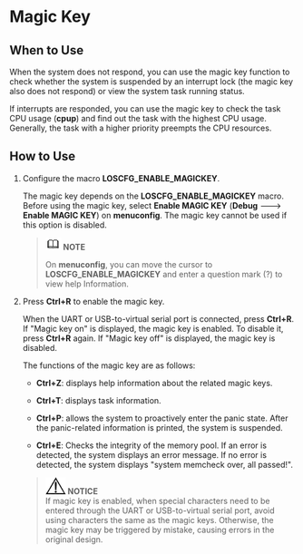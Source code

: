 # Magic Key


## When to Use

When the system does not respond, you can use the magic key function to check whether the system is suspended by an interrupt lock (the magic key also does not respond) or view the system task running status.

If interrupts are responded, you can use the magic key to check the task CPU usage (**cpup**) and find out the task with the highest CPU usage. Generally, the task with a higher priority preempts the CPU resources.


## How to Use

1. Configure the macro **LOSCFG_ENABLE_MAGICKEY**.

   The magic key depends on the **LOSCFG_ENABLE_MAGICKEY** macro. Before using the magic key, select **Enable MAGIC KEY** (**Debug** ---> **Enable MAGIC KEY**) on **menuconfig**. The magic key cannot be used if this option is disabled.

   > ![icon-note.gif](public_sys-resources/icon-note.gif) **NOTE**
   >    
   > On **menuconfig**, you can move the cursor to **LOSCFG_ENABLE_MAGICKEY** and enter a question mark (?) to view help Information.
   
2. Press **Ctrl+R** to enable the magic key.

   When the UART or USB-to-virtual serial port is connected, press **Ctrl+R**. If "Magic key on" is displayed, the magic key is enabled. To disable it, press **Ctrl+R** again. If "Magic key off" is displayed, the magic key is disabled. 

   The functions of the magic key are as follows:

   - **Ctrl+Z**: displays help information about the related magic keys.

   - **Ctrl+T**: displays task information.

   - **Ctrl+P**: allows the system to proactively enter the panic state. After the panic-related information is printed, the system is suspended.

   - **Ctrl+E**: Checks the integrity of the memory pool. If an error is detected, the system displays an error message. If no error is detected, the system displays "system memcheck over, all passed!".
   
   > ![icon-notice.gif](public_sys-resources/icon-notice.gif) **NOTICE**<br>
   > If magic key is enabled, when special characters need to be entered through the UART or USB-to-virtual serial port, avoid using characters the same as the magic keys. Otherwise, the magic key may be triggered by mistake, causing errors in the original design.
